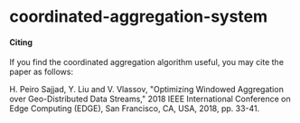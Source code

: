 # coordinated-aggregation-system


#### Citing
If you find the coordinated aggregation algorithm useful, you may cite the paper as follows:

H. Peiro Sajjad, Y. Liu and V. Vlassov, "Optimizing Windowed Aggregation over Geo-Distributed Data Streams," 2018 IEEE International Conference on Edge Computing (EDGE), San Francisco, CA, USA, 2018, pp. 33-41.
